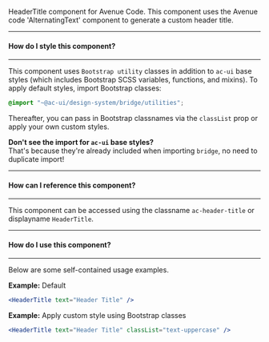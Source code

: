 HeaderTitle component for Avenue Code.
This component uses the Avenue code 'AlternatingText' component to generate a custom header title.

___
#### **How do I style this component?**
___
This component uses `Bootstrap utility` classes in addition to `ac-ui` base styles (which includes Bootstrap SCSS variables, functions, and mixins).
To apply default styles, import Bootstrap classes:
```scss
@import "~@ac-ui/design-system/bridge/utilities";
```
  
Thereafter, you can pass in Bootstrap classnames via the `classList` prop or apply your own custom styles.

**Don't see the import for `ac-ui` base styles?**  
That's because they're already included when importing `bridge`, no need to duplicate import!

___
#### **How can I reference this component?**
___
This component can be accessed using the classname `ac-header-title` or displayname `HeaderTitle`.

___
#### **How do I use this component?**
___
Below are some self-contained usage examples.

**Example:** Default
```jsx
<HeaderTitle text="Header Title" />
```

**Example:** Apply custom style using Bootstrap classes
```jsx
<HeaderTitle text="Header Title" classList="text-uppercase" />
```
